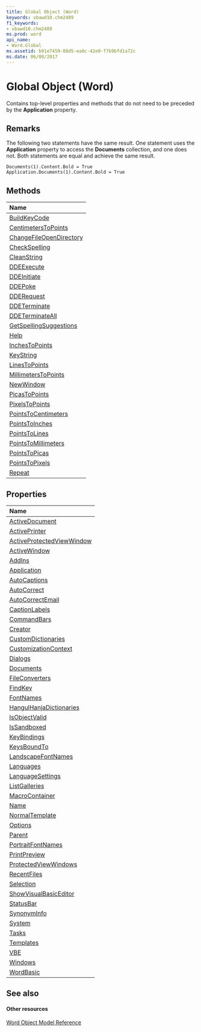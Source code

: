 ```yaml
---
title: Global Object (Word)
keywords: vbawd10.chm2489
f1_keywords:
- vbawd10.chm2489
ms.prod: word
api_name:
- Word.Global
ms.assetid: b91e7459-08d5-ea8c-42e0-f7b9bfd1a72c
ms.date: 06/08/2017
---
```



# Global Object (Word)

Contains top-level properties and methods that do not need to be preceded by the **Application** property.


## Remarks

The following two statements have the same result. One statement uses the **Application** property to access the **Documents** collection, and one does not. Both statements are equal and achieve the same result.


```
Documents(1).Content.Bold = True 
Application.Documents(1).Content.Bold = True
```


## Methods



|**Name**|
|:-----|
|[BuildKeyCode](global-buildkeycode-method-word.md)|
|[CentimetersToPoints](global-centimeterstopoints-method-word.md)|
|[ChangeFileOpenDirectory](global-changefileopendirectory-method-word.md)|
|[CheckSpelling](global-checkspelling-method-word.md)|
|[CleanString](global-cleanstring-method-word.md)|
|[DDEExecute](global-ddeexecute-method-word.md)|
|[DDEInitiate](global-ddeinitiate-method-word.md)|
|[DDEPoke](global-ddepoke-method-word.md)|
|[DDERequest](global-dderequest-method-word.md)|
|[DDETerminate](global-ddeterminate-method-word.md)|
|[DDETerminateAll](global-ddeterminateall-method-word.md)|
|[GetSpellingSuggestions](global-getspellingsuggestions-method-word.md)|
|[Help](global-help-method-word.md)|
|[InchesToPoints](global-inchestopoints-method-word.md)|
|[KeyString](global-keystring-method-word.md)|
|[LinesToPoints](global-linestopoints-method-word.md)|
|[MillimetersToPoints](global-millimeterstopoints-method-word.md)|
|[NewWindow](global-newwindow-method-word.md)|
|[PicasToPoints](global-picastopoints-method-word.md)|
|[PixelsToPoints](global-pixelstopoints-method-word.md)|
|[PointsToCentimeters](global-pointstocentimeters-method-word.md)|
|[PointsToInches](global-pointstoinches-method-word.md)|
|[PointsToLines](global-pointstolines-method-word.md)|
|[PointsToMillimeters](global-pointstomillimeters-method-word.md)|
|[PointsToPicas](global-pointstopicas-method-word.md)|
|[PointsToPixels](global-pointstopixels-method-word.md)|
|[Repeat](global-repeat-method-word.md)|

## Properties



|**Name**|
|:-----|
|[ActiveDocument](global-activedocument-property-word.md)|
|[ActivePrinter](global-activeprinter-property-word.md)|
|[ActiveProtectedViewWindow](global-activeprotectedviewwindow-property-word.md)|
|[ActiveWindow](global-activewindow-property-word.md)|
|[AddIns](global-addins-property-word.md)|
|[Application](global-application-property-word.md)|
|[AutoCaptions](global-autocaptions-property-word.md)|
|[AutoCorrect](global-autocorrect-property-word.md)|
|[AutoCorrectEmail](global-autocorrectemail-property-word.md)|
|[CaptionLabels](global-captionlabels-property-word.md)|
|[CommandBars](global-commandbars-property-word.md)|
|[Creator](global-creator-property-word.md)|
|[CustomDictionaries](global-customdictionaries-property-word.md)|
|[CustomizationContext](global-customizationcontext-property-word.md)|
|[Dialogs](global-dialogs-property-word.md)|
|[Documents](global-documents-property-word.md)|
|[FileConverters](global-fileconverters-property-word.md)|
|[FindKey](global-findkey-property-word.md)|
|[FontNames](global-fontnames-property-word.md)|
|[HangulHanjaDictionaries](global-hangulhanjadictionaries-property-word.md)|
|[IsObjectValid](global-isobjectvalid-property-word.md)|
|[IsSandboxed](global-issandboxed-property-word.md)|
|[KeyBindings](global-keybindings-property-word.md)|
|[KeysBoundTo](global-keysboundto-property-word.md)|
|[LandscapeFontNames](global-landscapefontnames-property-word.md)|
|[Languages](global-languages-property-word.md)|
|[LanguageSettings](global-languagesettings-property-word.md)|
|[ListGalleries](global-listgalleries-property-word.md)|
|[MacroContainer](global-macrocontainer-property-word.md)|
|[Name](global-name-property-word.md)|
|[NormalTemplate](global-normaltemplate-property-word.md)|
|[Options](global-options-property-word.md)|
|[Parent](global-parent-property-word.md)|
|[PortraitFontNames](global-portraitfontnames-property-word.md)|
|[PrintPreview](global-printpreview-property-word.md)|
|[ProtectedViewWindows](global-protectedviewwindows-property-word.md)|
|[RecentFiles](global-recentfiles-property-word.md)|
|[Selection](global-selection-property-word.md)|
|[ShowVisualBasicEditor](global-showvisualbasiceditor-property-word.md)|
|[StatusBar](global-statusbar-property-word.md)|
|[SynonymInfo](global-synonyminfo-property-word.md)|
|[System](global-system-property-word.md)|
|[Tasks](global-tasks-property-word.md)|
|[Templates](global-templates-property-word.md)|
|[VBE](global-vbe-property-word.md)|
|[Windows](global-windows-property-word.md)|
|[WordBasic](global-wordbasic-property-word.md)|

## See also


#### Other resources


[Word Object Model Reference](http://msdn.microsoft.com/library/be452561-b436-bb9b-6f94-3faa9a74a6fd%28Office.15%29.aspx)
